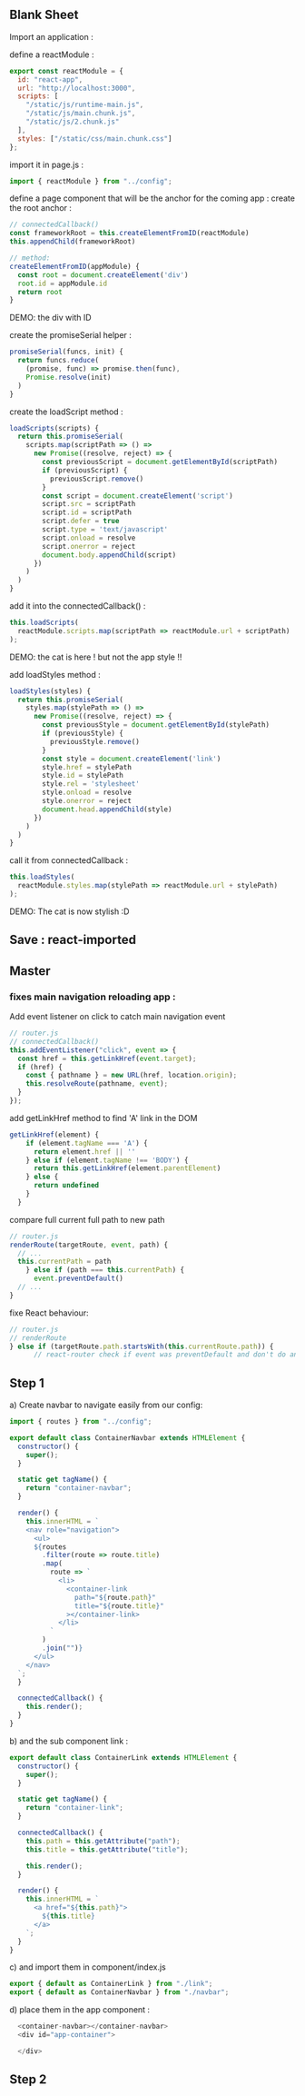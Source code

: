 ## Blank Sheet

Import an application :

define a reactModule :

```javascript
export const reactModule = {
  id: "react-app",
  url: "http://localhost:3000",
  scripts: [
    "/static/js/runtime-main.js",
    "/static/js/main.chunk.js",
    "/static/js/2.chunk.js"
  ],
  styles: ["/static/css/main.chunk.css"]
};
```

import it in page.js :

```javascript
import { reactModule } from "../config";
```

define a page component that will be the anchor for the coming app :
create the root anchor :

```javascript
// connectedCallback()
const frameworkRoot = this.createElementFromID(reactModule)
this.appendChild(frameworkRoot)

// method:
createElementFromID(appModule) {
  const root = document.createElement('div')
  root.id = appModule.id
  return root
}
```

DEMO: the div with ID

create the promiseSerial helper :

```javascript
promiseSerial(funcs, init) {
  return funcs.reduce(
    (promise, func) => promise.then(func),
    Promise.resolve(init)
  )
}
```

create the loadScript method :

```javascript
loadScripts(scripts) {
  return this.promiseSerial(
    scripts.map(scriptPath => () =>
      new Promise((resolve, reject) => {
        const previousScript = document.getElementById(scriptPath)
        if (previousScript) {
          previousScript.remove()
        }
        const script = document.createElement('script')
        script.src = scriptPath
        script.id = scriptPath
        script.defer = true
        script.type = 'text/javascript'
        script.onload = resolve
        script.onerror = reject
        document.body.appendChild(script)
      })
    )
  )
}
```

add it into the connectedCallback() :

```javascript
this.loadScripts(
  reactModule.scripts.map(scriptPath => reactModule.url + scriptPath)
);
```

DEMO: the cat is here ! but not the app style !!

add loadStyles method :

```javascript
loadStyles(styles) {
  return this.promiseSerial(
    styles.map(stylePath => () =>
      new Promise((resolve, reject) => {
        const previousStyle = document.getElementById(stylePath)
        if (previousStyle) {
          previousStyle.remove()
        }
        const style = document.createElement('link')
        style.href = stylePath
        style.id = stylePath
        style.rel = 'stylesheet'
        style.onload = resolve
        style.onerror = reject
        document.head.appendChild(style)
      })
    )
  )
}
```

call it from connectedCallback :

```javascript
this.loadStyles(
  reactModule.styles.map(stylePath => reactModule.url + stylePath)
);
```

DEMO: The cat is now stylish :D

## Save : react-imported

## Master

### fixes main navigation reloading app :

Add event listener on click to catch main navigation event

```javascript
// router.js
// connectedCallback()
this.addEventListener("click", event => {
  const href = this.getLinkHref(event.target);
  if (href) {
    const { pathname } = new URL(href, location.origin);
    this.resolveRoute(pathname, event);
  }
});
```

add getLinkHref method to find 'A' link in the DOM

```javascript
getLinkHref(element) {
    if (element.tagName === 'A') {
      return element.href || ''
    } else if (element.tagName !== 'BODY') {
      return this.getLinkHref(element.parentElement)
    } else {
      return undefined
    }
  }
```

compare full current full path to new path

```javascript
// router.js
renderRoute(targetRoute, event, path) {
  // ...
  this.currentPath = path
    } else if (path === this.currentPath) {
      event.preventDefault()
  // ...
}
```

fixe React behaviour:

```javascript
// router.js
// renderRoute
} else if (targetRoute.path.startsWith(this.currentRoute.path)) {
      // react-router check if event was preventDefault and don't do anything if it is
```

## Step 1

a) Create navbar to navigate easily from our config:

```javascript
import { routes } from "../config";

export default class ContainerNavbar extends HTMLElement {
  constructor() {
    super();
  }

  static get tagName() {
    return "container-navbar";
  }

  render() {
    this.innerHTML = `
    <nav role="navigation">
      <ul>
      ${routes
        .filter(route => route.title)
        .map(
          route => `
            <li>
              <container-link
                path="${route.path}"
                title="${route.title}"
              ></container-link>
            </li>
          `
        )
        .join("")}
      </ul>
    </nav>
  `;
  }

  connectedCallback() {
    this.render();
  }
}
```

b) and the sub component link :

```javascript
export default class ContainerLink extends HTMLElement {
  constructor() {
    super();
  }

  static get tagName() {
    return "container-link";
  }

  connectedCallback() {
    this.path = this.getAttribute("path");
    this.title = this.getAttribute("title");

    this.render();
  }

  render() {
    this.innerHTML = `
      <a href="${this.path}">
        ${this.title}
      </a>
    `;
  }
}
```

c) and import them in component/index.js

```javascript
export { default as ContainerLink } from "./link";
export { default as ContainerNavbar } from "./navbar";
```

d) place them in the app component :

```javascript
  <container-navbar></container-navbar>
  <div id="app-container">

  </div>
```

## Step 2

